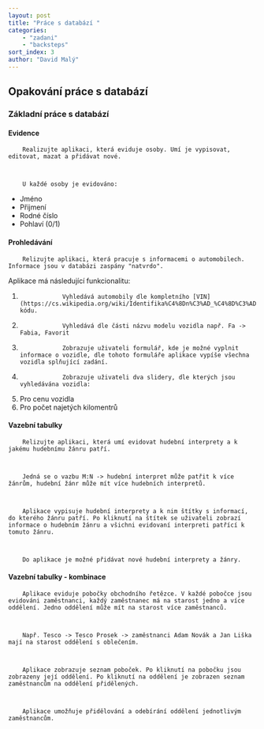 ```yaml
---
layout: post
title: "Práce s databází "
categories:
    - "zadani"
    - "backsteps"
sort_index: 3
author: "David Malý"
--- 
```



## Opakování práce s databází

### Základní práce s databází

#### Evidence


        Realizujte aplikaci, která eviduje osoby. Umí je vypisovat, editovat, mazat a přidávat nové.



        U každé osoby je evidováno:


- Jméno
- Přijmení
- Rodné číslo
- Pohlaví (0/1)


#### Prohledávání


        Relizujte aplikaci, která pracuje s informacemi o automobilech. Informace jsou v databázi zaspány "natvrdo".



Aplikace má následující funkcionalitu:


1.                 Vyhledává automobily dle kompletního [VIN](https://cs.wikipedia.org/wiki/Identifika%C4%8Dn%C3%AD_%C4%8D%C3%ADslo_vozidla) kódu.
2.                 Vyhledává dle části názvu modelu vozidla např. Fa -> Fabia, Favorit
3.                 Zobrazuje uživateli formulář, kde je možné vyplnit informace o vozidle, dle tohoto formuláře aplikace vypíše všechna vozidla splňující zadání.
4.                 Zobrazuje uživateli dva slidery, dle kterých jsou vyhledávána vozidla:


  1. Pro cenu vozidla
  2. Pro počet najetých kilomentrů


#### Vazební tabulky


        Relizujte aplikaci, která umí evidovat hudební interprety a k jakému hudebnímu žánru patří.



        Jedná se o vazbu M:N -> hudební interpret může patřit k více žánrům, hudební žánr může mít více hudebních interpretů.



        Aplikace vypisuje hudební interprety a k nim štítky s informací, do kterého žánru patří. Po kliknutí na štítek se uživateli zobrazí informace o hudebním žánru a všichni evidovaní interpreti patřící k tomuto žánru.



        Do aplikace je možné přidávat nové hudební interprety a žánry.


#### Vazební tabulky - kombinace


        Aplikace eviduje pobočky obchodního řetězce. V každé pobočce jsou evidováni zaměstnanci, každý zaměstnanec má na starost jedno a více oddělení. Jedno oddělení může mít na starost více zaměstnanců.



        Např. Tesco -> Tesco Prosek -> zaměstnanci Adam Novák a Jan Liška mají na starost oddělení s oblečením.



        Aplikace zobrazuje seznam poboček. Po kliknutí na pobočku jsou zobrazeny její oddělení. Po kliknutí na oddělení je zobrazen seznam zaměstnancům na oddělení přidělených.



        Aplikace umožňuje přidělování a odebírání oddělení jednotlivým zaměstnancům.

